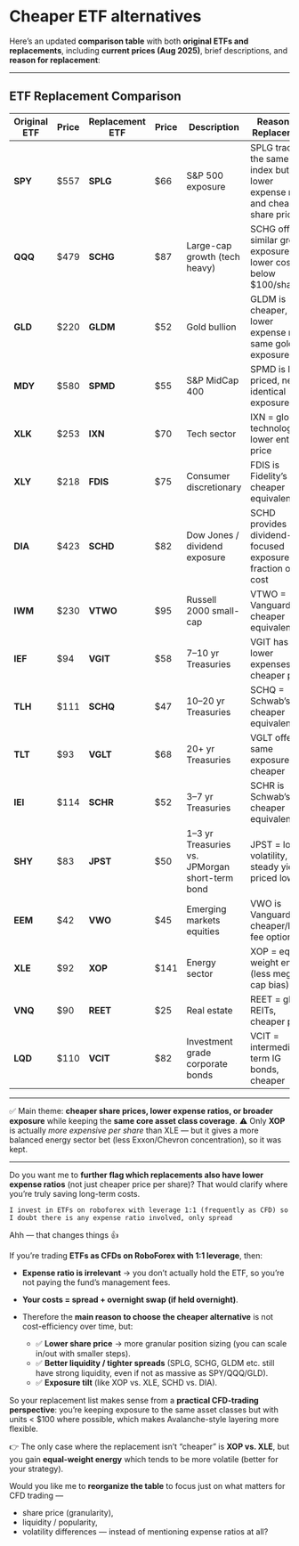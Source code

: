 # Cheaper ETF alternatives

Here’s an updated **comparison table** with both **original ETFs and replacements**, including **current prices (Aug 2025)**, brief descriptions, and **reason for replacement**:

---

## ETF Replacement Comparison

| Original ETF | Price | Replacement ETF | Price | Description                                    | Reason for Replacement                                                     |
| ------------ | ----- | --------------- | ----- | ---------------------------------------------- | -------------------------------------------------------------------------- |
| **SPY**      | \$557 | **SPLG**        | \$66  | S\&P 500 exposure                              | SPLG tracks the same index but lower expense ratio and cheaper share price |
| **QQQ**      | \$479 | **SCHG**        | \$87  | Large-cap growth (tech heavy)                  | SCHG offers similar growth exposure at lower cost, below \$100/share       |
| **GLD**      | \$220 | **GLDM**        | \$52  | Gold bullion                                   | GLDM is cheaper, lower expense ratio, same gold exposure                   |
| **MDY**      | \$580 | **SPMD**        | \$55  | S\&P MidCap 400                                | SPMD is lower priced, nearly identical exposure                            |
| **XLK**      | \$253 | **IXN**         | \$70  | Tech sector                                    | IXN = global technology, lower entry price                                 |
| **XLY**      | \$218 | **FDIS**        | \$75  | Consumer discretionary                         | FDIS is Fidelity’s cheaper equivalent                                      |
| **DIA**      | \$423 | **SCHD**        | \$82  | Dow Jones / dividend exposure                  | SCHD provides dividend-focused exposure at a fraction of cost              |
| **IWM**      | \$230 | **VTWO**        | \$95  | Russell 2000 small-cap                         | VTWO = Vanguard’s cheaper equivalent                                       |
| **IEF**      | \$94  | **VGIT**        | \$58  | 7–10 yr Treasuries                             | VGIT has lower expenses, cheaper price                                     |
| **TLH**      | \$111 | **SCHQ**        | \$47  | 10–20 yr Treasuries                            | SCHQ = Schwab’s cheaper equivalent                                         |
| **TLT**      | \$93  | **VGLT**        | \$68  | 20+ yr Treasuries                              | VGLT offers same exposure, cheaper                                         |
| **IEI**      | \$114 | **SCHR**        | \$52  | 3–7 yr Treasuries                              | SCHR is Schwab’s cheaper equivalent                                        |
| **SHY**      | \$83  | **JPST**        | \$50  | 1–3 yr Treasuries vs. JPMorgan short-term bond | JPST = lower volatility, steady yield, priced lower                        |
| **EEM**      | \$42  | **VWO**         | \$45  | Emerging markets equities                      | VWO is Vanguard’s cheaper/lower fee option                                 |
| **XLE**      | \$92  | **XOP**         | \$141 | Energy sector                                  | XOP = equal-weight energy (less mega-cap bias)                             |
| **VNQ**      | \$90  | **REET**        | \$25  | Real estate                                    | REET = global REITs, cheaper price                                         |
| **LQD**      | \$110 | **VCIT**        | \$82  | Investment grade corporate bonds               | VCIT = intermediate-term IG bonds, cheaper                                 |

---

✅ Main theme: **cheaper share prices, lower expense ratios, or broader exposure** while keeping the **same core asset class coverage**.
⚠️ Only **XOP** is actually *more expensive per share* than XLE — but it gives a more balanced energy sector bet (less Exxon/Chevron concentration), so it was kept.

---

Do you want me to **further flag which replacements also have lower expense ratios** (not just cheaper price per share)? That would clarify where you’re truly saving long-term costs.

```
I invest in ETFs on roboforex with leverage 1:1 (frequently as CFD) so I doubt there is any expense ratio involved, only spread
```

Ahh — that changes things 👍

If you’re trading **ETFs as CFDs on RoboForex with 1:1 leverage**, then:

* **Expense ratio is irrelevant** → you don’t actually hold the ETF, so you’re not paying the fund’s management fees.
* **Your costs = spread + overnight swap (if held overnight)**.
* Therefore the **main reason to choose the cheaper alternative** is not cost-efficiency over time, but:

  * ✅ **Lower share price** → more granular position sizing (you can scale in/out with smaller steps).
  * ✅ **Better liquidity / tighter spreads** (SPLG, SCHG, GLDM etc. still have strong liquidity, even if not as massive as SPY/QQQ/GLD).
  * ✅ **Exposure tilt** (like XOP vs. XLE, SCHD vs. DIA).

So your replacement list makes sense from a **practical CFD-trading perspective**: you’re keeping exposure to the same asset classes but with units < \$100 where possible, which makes Avalanche-style layering more flexible.

👉 The only case where the replacement isn’t “cheaper” is **XOP vs. XLE**, but you gain **equal-weight energy** which tends to be more volatile (better for your strategy).

Would you like me to **reorganize the table** to focus just on what matters for CFD trading —

* share price (granularity),
* liquidity / popularity,
* volatility differences —
  instead of mentioning expense ratios at all?
